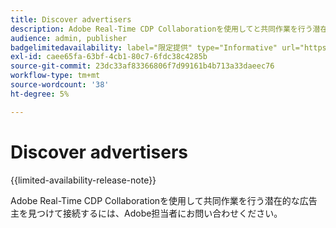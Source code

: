 ```yaml
---
title: Discover advertisers
description: Adobe Real-Time CDP Collaborationを使用してと共同作業を行う潜在的な広告主を見つける
audience: admin, publisher
badgelimitedavailability: label="限定提供" type="Informative" url="https://helpx.adobe.com/jp/legal/product-descriptions/real-time-customer-data-platform-collaboration.html newtab=true"
exl-id: caee65fa-63bf-4cb1-80c7-6fdc38c4285b
source-git-commit: 23dc33af83366806f7d99161b4b713a33daeec76
workflow-type: tm+mt
source-wordcount: '38'
ht-degree: 5%

---
```


# Discover advertisers

{{limited-availability-release-note}}

Adobe Real-Time CDP Collaborationを使用して共同作業を行う潜在的な広告主を見つけて接続するには、Adobe担当者にお問い合わせください。
